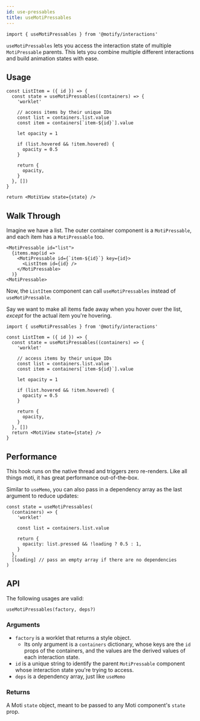 ```yaml
---
id: use-pressables
title: useMotiPressables
---
```


```tsx
import { useMotiPressables } from '@motify/interactions'
```

`useMotiPressables` lets you access the interaction state of multiple `MotiPressable` parents. This lets you combine multiple different interactions and build animation states with ease.

## Usage

```tsx
const ListItem = ({ id }) => {
  const state = useMotiPressables((containers) => {
    'worklet'

    // access items by their unique IDs
    const list = containers.list.value
    const item = containers[`item-${id}`].value

    let opacity = 1

    if (list.hovered && !item.hovered) {
      opacity = 0.5
    }

    return {
      opacity,
    }
  }, [])
}

return <MotiView state={state} />
```

## Walk Through

Imagine we have a list. The outer container component is a `MotiPressable`, and each item has a `MotiPressable` too.

```tsx
<MotiPressable id="list">
  {items.map(id =>
    <MotiPressable id={`item-${id}`} key={id}>
      <ListItem id={id} />
    </MotiPressable>
  )}
<MotiPressable>
```

Now, the `ListItem` component can call `useMotiPressables` instead of `useMotiPressable`.

Say we want to make all items fade away when you hover over the list, _except_ for the actual item you're hovering.

```tsx
import { useMotiPressables } from '@motify/interactions'

const ListItem = ({ id }) => {
  const state = useMotiPressables((containers) => {
    'worklet'

    // access items by their unique IDs
    const list = containers.list.value
    const item = containers[`item-${id}`].value

    let opacity = 1

    if (list.hovered && !item.hovered) {
      opacity = 0.5
    }

    return {
      opacity,
    }
  }, [])
  return <MotiView state={state} />
}
```

## Performance

This hook runs on the native thread and triggers zero re-renders. Like all things moti, it has great performance out-of-the-box.

Similar to `useMemo`, you can also pass in a dependency array as the last argument to reduce updates:

```tsx
const state = useMotiPressables(
  (containers) => {
    'worklet'

    const list = containers.list.value

    return {
      opacity: list.pressed && !loading ? 0.5 : 1,
    }
  },
  [loading] // pass an empty array if there are no dependencies
)
```

## API

The following usages are valid:

```tsx
useMotiPressables(factory, deps?)
```

### Arguments

- `factory` is a worklet that returns a style object.
  - Its only argument is a `containers` dictionary, whose keys are the `id` props of the containers, and the values are the derived values of each interaction state.
- `id` is a unique string to identify the parent `MotiPressable` component whose interaction state you're trying to access.
- `deps` is a dependency array, just like `useMemo`

### Returns

A Moti `state` object, meant to be passed to any Moti component's `state` prop.
